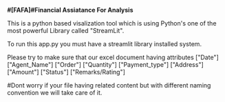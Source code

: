 **#[FAFA]#Financial Assiatance For Analysis**

This is a python based visalization tool which is using Python's one of the most powerful Library called "StreamLit".

To run this app.py you must have a streamlit library installed system.

Please try to make sure that our excel document having attributes 
["Date"]	["Agent_Name"]	["Order"]	["Quantity"]	["Payment_type"]	["Address"]	["Amount"]	["Status"]	["Remarks/Rating"]

#Dont worry if your file having related content but with different naming convention we will take care of it.
